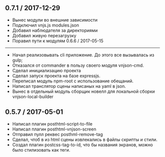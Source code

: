 0.7.1 / 2017-12-29
------------------
  * Вынес модули во внешние зависимости
  * Подключил vnjs.js modules.json
  * Добавил наблюдателя за директориями
  * Добавил живую перезагрузку
  * Поравил пути к модулям
0.6.6 / 2017-05-15
------------------
  * Начал реализовывать cli приложение. До этого все вызывалась из gulp;
  * Отказался от commander в пользу своего модуля vnjson-cmd. 
  * Сделал инициализацию проекта
  * Сделал запуск проекта на базе expressjs.
  * Переписал модуль npm-root с использование обещаний.
  * Написал транслятор сцены написаных на yaml в json. 
  * Вынес в отдельный модуль сборщик новелл для локальной сборки vnjson-local-builder

0.5.7 / 2017-05-01
------------------

  * Написал плагин posthtml-script-to-file
  * Написал плагин posthtml-vnjson-screen
  * Отправил пулл реквес posthml-remove-tag
  * Сделал, чтоб в из html сцены извлекались в файлы скрипты и стили.
  * Создал плагин postcss-tag-to-id, что бы названия экранов, можно было стилизовать как теги. 
